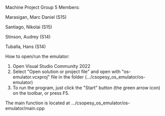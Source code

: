 Machine Project Group 5
Members:

Marasigan, Marc Daniel (S15)

Santiago, Nikolai (S15)

Stinson, Audrey (S14)

Tuballa, Hans (S14)


How to open/run the emulator:
1. Open Visual Studio Community 2022
2. Select "Open solution or project file" and open with "os-emulator.vcxproj" file in the folder (.../csopesy_os_emulator/os-emulator)
3. To run the program, just click the "Start" button (the green arrow icon) on the toolbar, or press F5.

The main function is located at .../csopesy_os_emulator/os-emulator/main.cpp
